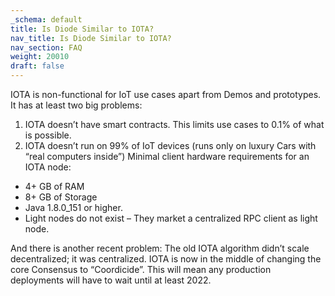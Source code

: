 ```yaml
---
_schema: default
title: Is Diode Similar to IOTA?
nav_title: Is Diode Similar to IOTA?
nav_section: FAQ
weight: 20010
draft: false
---
```

IOTA is non-functional for IoT use cases apart from Demos and prototypes. It has at least two big problems:

1. IOTA doesn’t have smart contracts. This limits use cases to 0.1% of what is possible.
2. IOTA doesn’t run on 99% of IoT devices (runs only on luxury Cars with “real computers inside”) Minimal client hardware requirements for an IOTA node:

* 4+ GB of RAM
* 8+ GB of Storage
* Java 1.8.0\_151 or higher.
* Light nodes do not exist – They market a centralized RPC client as light node.

And there is another recent problem: The old IOTA algorithm didn’t scale decentralized; it was centralized. IOTA is now in the middle of changing the core Consensus to “Coordicide”. This will mean any production deployments will have to wait until at least 2022.